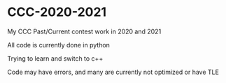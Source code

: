 # CCC-2020-2021

My CCC Past/Current contest work in 2020 and 2021

All code is currently done in python

Trying to learn and switch to c++

Code may have errors, and many are currently not optimized or have TLE
